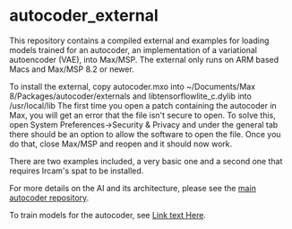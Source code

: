 # autocoder_external

This repository contains a compiled external and examples for loading models trained for an autocoder, an implementation of a variational autoencoder (VAE), into Max/MSP. The external only runs on ARM based Macs and Max/MSP 8.2 or newer.

To install the external, copy autocoder.mxo into ~/Documents/Max 8/Packages/autocoder/externals and libtensorflowlite_c.dylib into /usr/local/lib
The first time you open a patch containing the autocoder in Max, you will get an error that the file isn't secure to open. To solve this, open System Preferences->Security & Privacy and under the general tab there should be an option to allow the software to open the file. Once you do that, close Max/MSP and reopen and it should now work.

There are two examples included, a very basic one and a second one that requires Ircam's spat to be installed.

For more details on the AI and its architecture, please see the [main autocoder repository](https://github.com/franzson/autocoder).

To train models for the autocoder, see [Link text Here](https://link-url-here.org).
